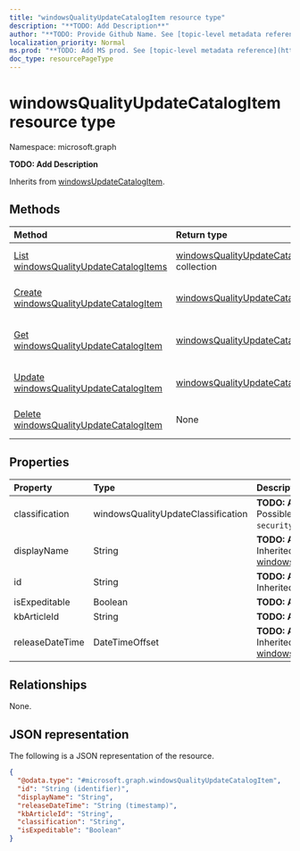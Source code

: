 ```yaml
---
title: "windowsQualityUpdateCatalogItem resource type"
description: "**TODO: Add Description**"
author: "**TODO: Provide Github Name. See [topic-level metadata reference](https://msgo.azurewebsites.net/add/document/guidelines/metadata.html#topic-level-metadata)**"
localization_priority: Normal
ms.prod: "**TODO: Add MS prod. See [topic-level metadata reference](https://msgo.azurewebsites.net/add/document/guidelines/metadata.html#topic-level-metadata)**"
doc_type: resourcePageType
---
```


# windowsQualityUpdateCatalogItem resource type

Namespace: microsoft.graph

**TODO: Add Description**


Inherits from [windowsUpdateCatalogItem](../resources/windowsupdatecatalogitem.md).

## Methods
|Method|Return type|Description|
|:---|:---|:---|
|[List windowsQualityUpdateCatalogItems](../api/intune-windowsqualityupdatecatalogitem-list.md)|[windowsQualityUpdateCatalogItem](../resources/intune-windowsqualityupdatecatalogitem.md) collection|Get a list of the [windowsQualityUpdateCatalogItem](../resources/windowsqualityupdatecatalogitem.md) objects and their properties.|
|[Create windowsQualityUpdateCatalogItem](../api/intune-windowsqualityupdatecatalogitem-create.md)|[windowsQualityUpdateCatalogItem](../resources/intune-windowsqualityupdatecatalogitem.md)|Create a new [windowsQualityUpdateCatalogItem](../resources/intune-windowsqualityupdatecatalogitem.md) object.|
|[Get windowsQualityUpdateCatalogItem](../api/intune-windowsqualityupdatecatalogitem-get.md)|[windowsQualityUpdateCatalogItem](../resources/intune-windowsqualityupdatecatalogitem.md)|Read the properties and relationships of a [windowsQualityUpdateCatalogItem](../resources/intune-windowsqualityupdatecatalogitem.md) object.|
|[Update windowsQualityUpdateCatalogItem](../api/intune-windowsqualityupdatecatalogitem-update.md)|[windowsQualityUpdateCatalogItem](../resources/intune-windowsqualityupdatecatalogitem.md)|Update the properties of a [windowsQualityUpdateCatalogItem](../resources/intune-windowsqualityupdatecatalogitem.md) object.|
|[Delete windowsQualityUpdateCatalogItem](../api/intune-windowsqualityupdatecatalogitem-delete.md)|None|Deletes a [windowsQualityUpdateCatalogItem](../resources/intune-windowsqualityupdatecatalogitem.md) object.|

## Properties
|Property|Type|Description|
|:---|:---|:---|
|classification|windowsQualityUpdateClassification|**TODO: Add Description**. Possible values are: `all`, `security`, `nonSecurity`.|
|displayName|String|**TODO: Add Description** Inherited from [windowsUpdateCatalogItem](../resources/intune-windowsupdatecatalogitem.md)|
|id|String|**TODO: Add Description** Inherited from [entity](../resources/entity.md)|
|isExpeditable|Boolean|**TODO: Add Description**|
|kbArticleId|String|**TODO: Add Description**|
|releaseDateTime|DateTimeOffset|**TODO: Add Description** Inherited from [windowsUpdateCatalogItem](../resources/intune-windowsupdatecatalogitem.md)|

## Relationships
None.

## JSON representation
The following is a JSON representation of the resource.
<!-- {
  "blockType": "resource",
  "keyProperty": "id",
  "@odata.type": "microsoft.graph.windowsQualityUpdateCatalogItem",
  "baseType": "microsoft.graph.windowsUpdateCatalogItem",
  "openType": false
}
-->
``` json
{
  "@odata.type": "#microsoft.graph.windowsQualityUpdateCatalogItem",
  "id": "String (identifier)",
  "displayName": "String",
  "releaseDateTime": "String (timestamp)",
  "kbArticleId": "String",
  "classification": "String",
  "isExpeditable": "Boolean"
}
```


